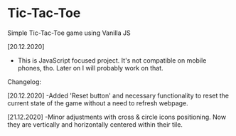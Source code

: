 # Tic-Tac-Toe
Simple Tic-Tac-Toe game using Vanilla JS

[20.12.2020]
- This is JavaScript focused project. It's not compatible on mobile phones, tho. 
Later on I will probably work on that.

Changelog:

[20.12.2020]
-Added 'Reset button' and necessary functionality to
reset the current state of the game without a need to 
refresh webpage.

[21.12.2020]
-Minor adjustments with cross & circle icons positioning.
Now they are vertically and horizontally centered within
their tile. 

